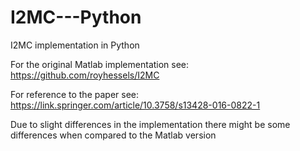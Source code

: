# I2MC---Python
I2MC implementation in Python 


For the original Matlab implementation see: https://github.com/royhessels/I2MC



For reference to the paper see: https://link.springer.com/article/10.3758/s13428-016-0822-1




Due to slight differences in the implementation there might be some differences when compared to the Matlab version
